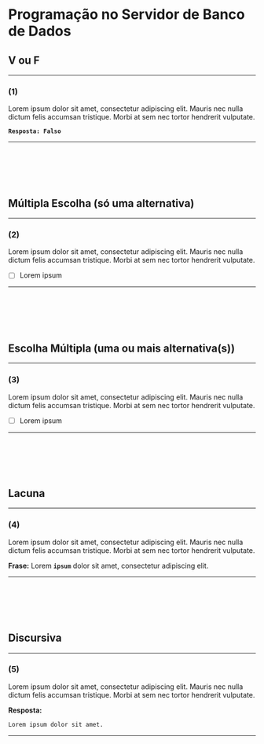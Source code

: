 # Programação no Servidor de Banco de Dados


## V ou F
--- 
### (1)
Lorem ipsum dolor sit amet, consectetur adipiscing elit. Mauris nec nulla dictum felis accumsan tristique. Morbi at sem nec tortor hendrerit vulputate.

**```Resposta: Falso```**

---

<br/>
<br/>
<br/>
<br/>







## Múltipla Escolha (só uma alternativa)
---
### (2)
Lorem ipsum dolor sit amet, consectetur adipiscing elit. Mauris nec nulla dictum felis accumsan tristique. Morbi at sem nec tortor hendrerit vulputate.

- [ ] Lorem ipsum

---

<br/>
<br/>
<br/>
<br/>







## Escolha Múltipla (uma ou mais alternativa(s))

---
### (3)
Lorem ipsum dolor sit amet, consectetur adipiscing elit. Mauris nec nulla dictum felis accumsan tristique. Morbi at sem nec tortor hendrerit vulputate.

- [ ] Lorem ipsum

---

<br/>
<br/>
<br/>
<br/>




## Lacuna
---
### (4)
Lorem ipsum dolor sit amet, consectetur adipiscing elit. Mauris nec nulla dictum felis accumsan tristique. Morbi at sem nec tortor hendrerit vulputate.

**Frase:** 	Lorem **```ipsum```** dolor sit amet, consectetur adipiscing elit. 

---

<br/>
<br/>
<br/>
<br/>

## Discursiva

---
### (5)

Lorem ipsum dolor sit amet, consectetur adipiscing elit. Mauris nec nulla dictum felis accumsan tristique. Morbi at sem nec tortor hendrerit vulputate.

**Resposta:**
```bash
Lorem ipsum dolor sit amet.
```

---

<br/>
<br/>
<br/>
<br/>
